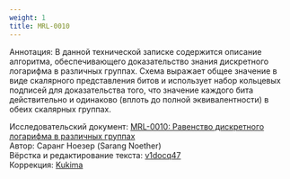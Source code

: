 ```yaml
---
weight: 1
title: MRL-0010
---
```


Аннотация: В данной технической записке содержится описание алгоритма, обеспечивающего доказательство знания дискретного логарифма в различных группах. Схема выражает общее значение в виде скалярного представления битов и использует набор кольцевых подписей для доказательства того, что значение каждого бита действительно и одинаково (вплоть до полной эквивалентности) в обеих скалярных группах.​​

Исследовательский документ: [MRL-0010: Равенство дискретного логарифма в различных группах](https://docs.xmr.ru/research/mrl-0010/MRL-0010.pdf)  
Автор: Саранг Ноезер (Sarang Noether)  
Вёрстка и редактирование текста: [v1docq47](https://t.me/v1docq47)  
Коррекция: [Kukima](https://t.me/Kukima)
